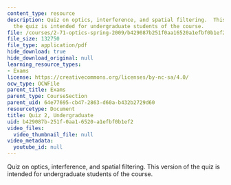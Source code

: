 ```yaml
---
content_type: resource
description: Quiz on optics, interference, and spatial filtering.  This version of
  the quiz is intended for undergraduate students of the course.
file: /courses/2-71-optics-spring-2009/b429087b251f0aa16520a1efbf0b1ef2_MIT2_71S09_uquiz2.pdf
file_size: 132750
file_type: application/pdf
hide_download: true
hide_download_original: null
learning_resource_types:
- Exams
license: https://creativecommons.org/licenses/by-nc-sa/4.0/
ocw_type: OCWFile
parent_title: Exams
parent_type: CourseSection
parent_uid: 64e77695-cb47-2863-d60a-b432b2729d60
resourcetype: Document
title: Quiz 2, Undergraduate
uid: b429087b-251f-0aa1-6520-a1efbf0b1ef2
video_files:
  video_thumbnail_file: null
video_metadata:
  youtube_id: null
---
```

Quiz on optics, interference, and spatial filtering.  This version of the quiz is intended for undergraduate students of the course.